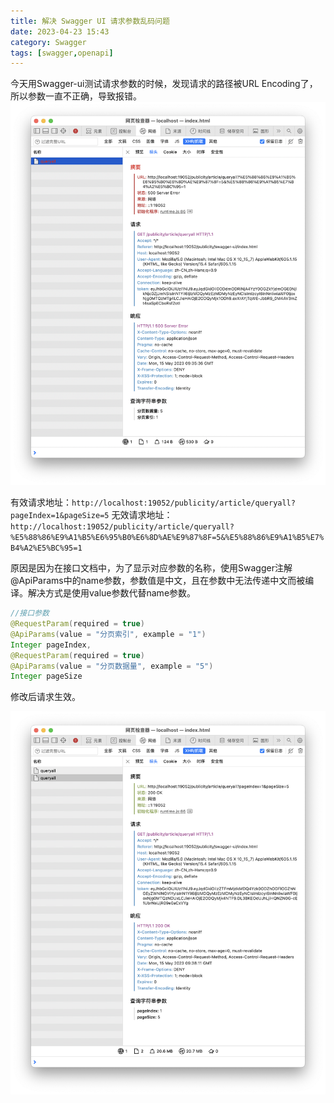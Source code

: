 ```yaml
---
title: 解决 Swagger UI 请求参数乱码问题
date: 2023-04-23 15:43
category: Swagger
tags: [swagger,openapi]
---
```


今天用Swagger-ui测试请求参数的时候，发现请求的路径被URL Encoding了，所以参数一直不正确，导致报错。
![](Swagger-接口请求路径被url编码/2023-05-15-17-35-44.png)

<!--more-->

有效请求地址：`http://localhost:19052/publicity/article/queryall?pageIndex=1&pageSize=5`
无效请求地址：`http://localhost:19052/publicity/article/queryall?%E5%88%86%E9%A1%B5%E6%95%B0%E6%8D%AE%E9%87%8F=5&%E5%88%86%E9%A1%B5%E7%B4%A2%E5%BC%95=1`

原因是因为在接口文档中，为了显示对应参数的名称，使用Swagger注解@ApiParams中的name参数，参数值是中文，且在参数中无法传递中文而被编译。解决方式是使用value参数代替name参数。
```Java
//接口参数
@RequestParam(required = true)
@ApiParams(value = "分页索引", example = "1")
Integer pageIndex,
@RequestParam(required = true)
@ApiParams(value = "分页数据量", example = "5")
Integer pageSize
```

修改后请求生效。
<!-- {% asset_img label 2023-05-15-17-38-50.png %} -->
![label](Swagger-接口请求路径被url编码/2023-05-15-17-38-50.png)